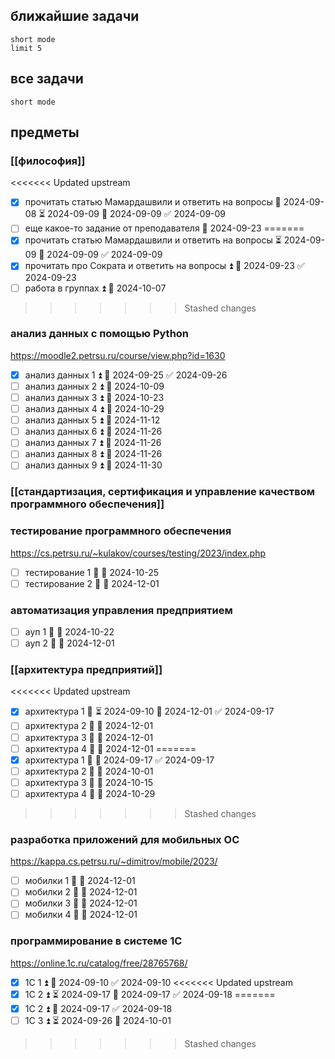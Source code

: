 ## ближайшие задачи

```tasks
short mode
limit 5
```

## все задачи

```tasks
short mode
```

## предметы

### [[философия]]

<<<<<<< Updated upstream
- [x] прочитать статью Мамардашвили и ответить на вопросы 🛫 2024-09-08 ⏳ 2024-09-09 📅 2024-09-09 ✅ 2024-09-09
- [ ] еще какое-то задание от преподавателя 📅 2024-09-23
=======
- [x] прочитать статью Мамардашвили и ответить на вопросы ⏳ 2024-09-09 📅 2024-09-09 ✅ 2024-09-09
- [x] прочитать про Сократа и ответить на вопросы ⏫ 📅 2024-09-23 ✅ 2024-09-23
- [ ] работа в группах ⏫ 📅 2024-10-07 
>>>>>>> Stashed changes

### анализ данных с помощью Python
https://moodle2.petrsu.ru/course/view.php?id=1630

- [x] анализ данных 1 ⏫ 📅 2024-09-25 ✅ 2024-09-26
- [ ] анализ данных 2 ⏫ 📅 2024-10-09
- [ ] анализ данных 3 ⏫ 📅 2024-10-23
- [ ] анализ данных 4 ⏫ 📅 2024-10-29
- [ ] анализ данных 5 ⏫ 📅 2024-11-12
- [ ] анализ данных 6 ⏫ 📅 2024-11-26
- [ ] анализ данных 7 ⏫ 📅 2024-11-26
- [ ] анализ данных 8 ⏫ 📅 2024-11-26
- [ ] анализ данных 9 ⏫ 📅 2024-11-30

### [[стандартизация, сертификация и управление качеством программного обеспечения]]

### тестирование программного обеспечения
https://cs.petrsu.ru/~kulakov/courses/testing/2023/index.php

- [ ] тестирование 1 🔼 📅 2024-10-25
- [ ] тестирование 2 🔼  📅 2024-12-01

### автоматизация управления предприятием

- [ ] ауп 1 🔼 📅 2024-10-22
- [ ] ауп 2 🔼 📅 2024-12-01

### [[архитектура предприятий]]

<<<<<<< Updated upstream
- [x] архитектура 1 🔼 ⏳ 2024-09-10 📅 2024-12-01 ✅ 2024-09-17
- [ ] архитектура 2 🔼 📅 2024-12-01
- [ ] архитектура 3 🔼 📅 2024-12-01
- [ ] архитектура 4 🔼 📅 2024-12-01
=======
- [x] архитектура 1 🔼 📅 2024-09-17 ✅ 2024-09-17
- [ ] архитектура 2 🔼 📅 2024-10-01
- [ ] архитектура 3 🔼 📅 2024-10-15
- [ ] архитектура 4 🔼 📅 2024-10-29
>>>>>>> Stashed changes

### разработка приложений для мобильных ОС
https://kappa.cs.petrsu.ru/~dimitrov/mobile/2023/

- [ ] мобилки 1 🔼 📅 2024-12-01
- [ ] мобилки 2 🔼 📅 2024-12-01
- [ ] мобилки 3 🔼 📅 2024-12-01
- [ ] мобилки 4 🔼 📅 2024-12-01

### программирование в системе 1С
https://online.1c.ru/catalog/free/28765768/

- [x] 1С 1 ⏫ 📅 2024-09-10 ✅ 2024-09-10
<<<<<<< Updated upstream
- [x] 1С 2 ⏫ ⏳ 2024-09-17 📅 2024-09-17 ✅ 2024-09-18
=======
- [x] 1С 2 ⏫ 📅 2024-09-17 ✅ 2024-09-18
- [ ] 1С 3 ⏫ ⏳ 2024-09-26 📅 2024-10-01 
>>>>>>> Stashed changes
